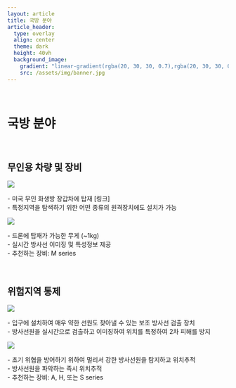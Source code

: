 ```yaml
---
layout: article
title: 국방 분야
article_header:
  type: overlay
  align: center
  theme: dark
  height: 40vh
  background_image:
    gradient: "linear-gradient(rgba(20, 30, 30, 0.7),rgba(20, 30, 30, 0.7))"
    src: /assets/img/banner.jpg
---
```


<style>
@media (max-width: 700px) {
  .item {
    flex-direction: column;
  }
</style>
<br>

# 국방 분야

<br>

## 무인용 차량 및 장비

<div class="item">
<div class="item__image">
    <img class="image image--lg" src="/assets/img/nuclear2.jpg"/>
    <div class="item__content">
    <div class="item__description">
      <p>- 미국 무인 화생방 장갑차에 탑재 [링크] <br>
- 특정지역을 탐색하기 위한 어떤 종류의 원격장치에도 설치가 가능 </p>
    </div>
  </div>
  </div>
  <div class="item__image">
    <img class="image image--lg" src="/assets/img/nuclear2.jpg"/>
    <div class="item__content">
    <div class="item__description">
      <p>- 드론에 탑재가 가능한 무게 (~1kg) <br>
- 실시간 방사선 이미징 및 특성정보 제공 <br>
- 추천하는 장비: M series</p>
    </div>
  </div>
  </div>
  </div>

<br>

## 위험지역 통제

<div class="item">
<div class="item__image">
    <img class="image image--lg" src="/assets/img/nuclear2.jpg"/>
    <div class="item__content">
    <div class="item__description">
      <p>- 입구에 설치하여 매우 약한 선원도 찾아낼 수 있는 보조 방사선 검출 장치 <br>
- 방사선원을 실시간으로 검출하고 이미징하여 위치를 특정하여 2차 피해를 방지 </p>
    </div>
  </div>
  </div>
  <div class="item__image">
    <img class="image image--lg" src="/assets/img/nuclear2.jpg"/>
    <div class="item__content">
    <div class="item__description">
      <p>- 초기 위협을 방어하기 위하여 멀리서 강한 방사선원을 탐지하고 위치추적 <br>
- 방사선원을 파악하는 즉시 위치추적 <br>
- 추천하는 장비: A, H, 또는 S series</p>
    </div>
  </div>
  </div>
  </div>

